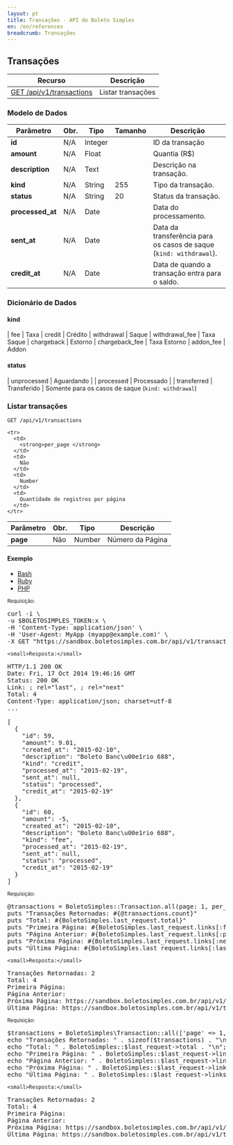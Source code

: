 ```yaml
---
layout: pt
title: Transações - API do Boleto Simples
en: /en/references
breadcrumb: Transações
---
```


## Transações

| Recurso                  | Descrição
| ------------------------ | ------------------------
| [GET /api/v1/transactions](#listar-transaes) | Listar transações

### Modelo de Dados

| Parâmetro        | Obr.  | Tipo     | Tamanho | Descrição
| ---------------- | ----- | -------- | ------- | ------------------------
| **id**           | N/A   | Integer  |         | ID da transação
| **amount**       | N/A   | Float    |         | Quantia (R$)
| **description**  | N/A   | Text     |         | Descrição na transação.
| **kind**         | N/A   | String   | 255     | Tipo da transação.
| **status**       | N/A   | String   | 20      | Status da transação.
| **processed_at** | N/A   | Date     |         | Data do processamento.
| **sent_at**      | N/A   | Date     |         | Data da transferência para os casos de saque (`kind: withdrawal`).
| **credit_at**    | N/A   | Date     |         | Data de quando a transação entra para o saldo.

### Dicionário de Dados

#### kind

| fee            | Taxa
| credit         | Crédito
| withdrawal     | Saque
| withdrawal_fee | Taxa Saque
| chargeback     | Estorno
| chargeback_fee | Taxa Estorno
| addon_fee      | Addon

#### status

| unprocessed   | Aguardando  |
| processed     | Processado  |
| transferred   | Transferido | Somente para os casos de saque (`kind: withdrawal`)

### Listar transações

`GET /api/v1/transactions`

<table class='table table-bordered'>
  <thead>
    <tr>
      <th>Parâmetro</th>
      <th data-container="body" data-toggle="tooltip" title="Obrigatório">Obr.</th>
      <th>Tipo</th>
      <th>Descrição</th>
    </tr>
  </thead>
  <tbody>
    <tr>
      <td>
        <strong>page </strong>
      </td>
      <td>
        Não
      </td>
      <td>
        Number
      </td>
      <td>
        Número da Página
      </td>
    </tr>

    <tr>
      <td>
        <strong>per_page </strong>
      </td>
      <td>
        Não
      </td>
      <td>
        Number
      </td>
      <td>
        Quantidade de registros por página
      </td>
    </tr>

  </tbody>
</table>

#### Exemplo

<ul class="nav nav-tabs" role="tablist">
  <li class="active"><a href="#bash4" role="tab" data-toggle="tab">Bash</a></li>
  <li><a href="#ruby4" role="tab" data-toggle="tab">Ruby</a></li>
  <li><a href="#php4" role="tab" data-toggle="tab">PHP</a></li>
</ul>

<div class="tab-content">
  <div class="tab-pane active" id="bash4">
    <small>Requisição:</small>

<pre class="bash">
curl -i \
-u $BOLETOSIMPLES_TOKEN:x \
-H 'Content-Type: application/json' \
-H 'User-Agent: MyApp (myapp@example.com)' \
-X GET "https://sandbox.boletosimples.com.br/api/v1/transactions?page=1&per_page=2"
</pre>

    <small>Resposta:</small>

<pre class="http">
HTTP/1.1 200 OK
Date: Fri, 17 Oct 2014 19:46:16 GMT
Status: 200 OK
Link: <https://sandbox.boletosimples.com.br/api/v1/transactions?page=2&per_page=2>; rel="last", <https://sandbox.boletosimples.com.br/api/v1/transactions?page=2&per_page=2>; rel="next"
Total: 4
Content-Type: application/json; charset=utf-8
...

[
  {
    "id": 59,
    "amount": 9.01,
    "created_at": "2015-02-10",
    "description": "Boleto Banc\u00e1rio 688",
    "kind": "credit",
    "processed_at": "2015-02-19",
    "sent_at": null,
    "status": "processed",
    "credit_at": "2015-02-19"
  },
  {
    "id": 60,
    "amount": -5,
    "created_at": "2015-02-10",
    "description": "Boleto Banc\u00e1rio 688",
    "kind": "fee",
    "processed_at": "2015-02-19",
    "sent_at": null,
    "status": "processed",
    "credit_at": "2015-02-19"
  }
]
</pre>
  </div>
  <div class="tab-pane" id="ruby4">
    <small>Requisição:</small>

<pre class="ruby">
@transactions = BoletoSimples::Transaction.all(page: 1, per_page: 2)
puts "Transações Retornadas: #{@transactions.count}"
puts "Total: #{BoletoSimples.last_request.total}"
puts "Primeira Página: #{BoletoSimples.last_request.links[:first]}"
puts "Página Anterior: #{BoletoSimples.last_request.links[:prev]}"
puts "Próxima Página: #{BoletoSimples.last_request.links[:next]}"
puts "Última Página: #{BoletoSimples.last_request.links[:last]}"
</pre>

    <small>Resposta:</small>

<pre class="http">
Transações Retornadas: 2
Total: 4
Primeira Página:
Página Anterior:
Próxima Página: https://sandbox.boletosimples.com.br/api/v1/transactions?page=2&per_page=2
Última Página: https://sandbox.boletosimples.com.br/api/v1/transactions?page=2&per_page=2
</pre>
  </div>
  <div class="tab-pane" id="php4">
    <small>Requisição:</small>

<pre class="php">
$transactions = BoletoSimples\Transaction::all(['page' => 1, 'per_page' => 2]);
echo "Transações Retornadas: " . sizeof($transactions) . "\n";
echo "Total: " . BoletoSimples::$last_request->total . "\n";
echo "Primeira Página: " . BoletoSimples::$last_request->links['first'] . "\n";
echo "Página Anterior: " . BoletoSimples::$last_request->links['prev'] . "\n";
echo "Próxima Página: " . BoletoSimples::$last_request->links['next'] . "\n";
echo "Última Página: " . BoletoSimples::$last_request->links['last'] . "\n";
</pre>

    <small>Resposta:</small>

<pre class="http">
Transações Retornadas: 2
Total: 4
Primeira Página:
Página Anterior:
Próxima Página: https://sandbox.boletosimples.com.br/api/v1/transactions?page=2&per_page=2
Última Página: https://sandbox.boletosimples.com.br/api/v1/transactions?page=2&per_page=2
</pre>
  </div>
</div>